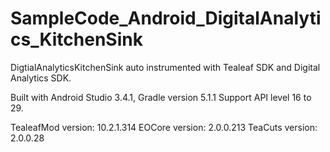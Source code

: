 # SampleCode_Android_DigitalAnalytics_KitchenSink
DigtialAnalyticsKitchenSink auto instrumented with Tealeaf SDK and Digital Analytics SDK.

Built with Android Studio 3.4.1, Gradle version 5.1.1
Support API level 16 to 29.

TealeafMod version:  10.2.1.314
EOCore version:  2.0.0.213
TeaCuts version:  2.0.0.28
